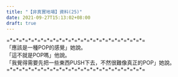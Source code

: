 ```yaml
---
title: "【非真實地場】資料(25)"
date: 2021-09-27T15:13:02+08:00
draft: true
---
```


=\*=\*=\*=\*=\*=\*=\*=\*=\*=\*=\*=\*=\*=\*=\*=\*=\*=\*=\*=\*=\*=\*=  
「應該是一種POP的感覺」她說。  
「這不就是POP嗎」他說。  
「我覺得需要先把一些東西PUSH下去，不然很難像真正的POP」她說。  
=\*=\*=\*=\*=\*=\*=\*=\*=\*=\*=\*=\*=\*=\*=\*=\*=\*=\*=\*=\*=\*=\*=  